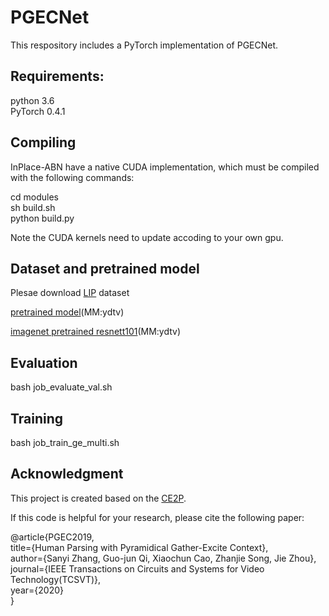 # PGECNet
This respository includes a PyTorch implementation of PGECNet. 

## Requirements:<br>
python 3.6<br>
PyTorch 0.4.1<br>

## Compiling<br>
InPlace-ABN have a native CUDA implementation, which must be compiled with the following commands:<br>

cd modules<br>
sh build.sh<br>
python build.py<br>

Note the CUDA kernels need to update accoding to your own gpu.<br>

## Dataset and pretrained model<br>
Plesae download [LIP](http://sysu-hcp.net/lip/overview.php) dataset<br>

[pretrained model](https://pan.baidu.com/s/1QVYDbcsr7mspHZHII0c0aQ)(MM:ydtv)

[imagenet pretrained resnett101](https://pan.baidu.com/s/1QVYDbcsr7mspHZHII0c0aQ)(MM:ydtv)

## Evaluation<br>
bash job_evaluate_val.sh<br>

## Training<br>
bash job_train_ge_multi.sh<br>

## Acknowledgment  
This project is created based on the [CE2P](https://github.com/liutinglt/CE2P).

If this code is helpful for your research, please cite the following paper:

<p>
@article{PGEC2019,<br>
  title={Human Parsing with Pyramidical Gather-Excite Context},<br>
  author={Sanyi Zhang, Guo-jun Qi, Xiaochun Cao, Zhanjie Song, Jie Zhou},<br>
  journal={IEEE Transactions on Circuits and Systems for Video Technology(TCSVT)},<br>
  year={2020}<br>
}
  </p>
